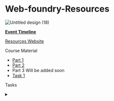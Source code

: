 # Web-foundry-Resources

![Untitled design (18)](https://user-images.githubusercontent.com/57913645/132491302-67857310-a111-448a-ad66-8a6e3d790a57.png)

**[Event Timeline](/timeline.md)**


[Resources Website](https://tinkerhublbsce.github.io/Web-foundry-Resources/)

Course Material

- [Part 1](/part1/README.md)
- [Part 2](/part2/README.md)
- Part 3 Will be added soon
- [Task 1](/task1/README.md)


Tasks

<details><summary></summary>Thank You<script async src="https://cdn.splitbee.io/sb.js"></script></details>
